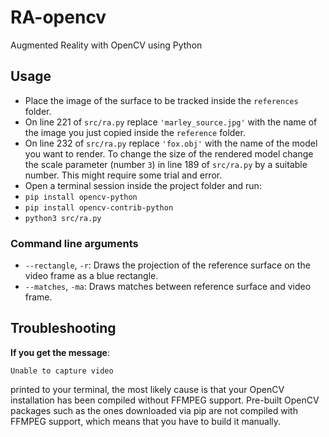# RA-opencv
 Augmented Reality with OpenCV using Python
 
 ## Usage

* Place the image of the surface to be tracked inside the `references` folder.
* On line 221 of `src/ra.py` replace `'marley_source.jpg'` with the name of the image you just copied inside the `reference` folder.
* On line 232 of `src/ra.py` replace `'fox.obj'` with the name of the model you want to render. To change the size of the rendered model change the scale parameter (number `3`) in line 189 of `src/ra.py` by a suitable number. This might require some trial and error.
* Open a terminal session inside the project folder and run:
* `pip install opencv-python`
* `pip install opencv-contrib-python`
* `python3 src/ra.py`


### Command line arguments

* `--rectangle`, `-r`: Draws the projection of the reference surface on the video frame as a blue rectangle.
* `--matches`, `-ma`: Draws matches between reference surface and video frame.


## Troubleshooting

**If you get the message**:

```
Unable to capture video
```
printed to your terminal, the most likely cause is that your OpenCV installation has been compiled without FFMPEG support. Pre-built OpenCV packages such as the ones downloaded via pip are not compiled with FFMPEG support, which means that you have to build it manually.


